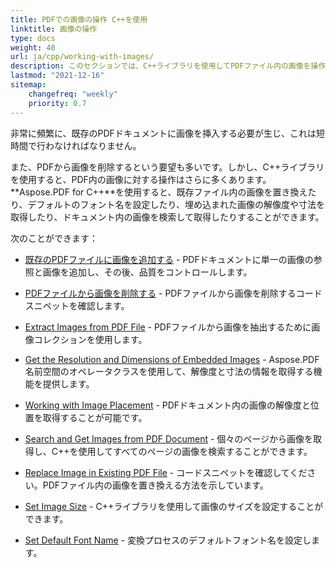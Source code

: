```yaml
---
title: PDFでの画像の操作 C++を使用
linktitle: 画像の操作
type: docs
weight: 40
url: ja/cpp/working-with-images/
description: このセクションでは、C++ライブラリを使用してPDFファイル内の画像を操作する機能について説明します。
lastmod: "2021-12-16"
sitemap:
    changefreq: "weekly"
    priority: 0.7
---
```


非常に頻繁に、既存のPDFドキュメントに画像を挿入する必要が生じ、これは短時間で行わなければなりません。

また、PDFから画像を削除するという要望も多いです。しかし、C++ライブラリを使用すると、PDF内の画像に対する操作はさらに多くあります。**Aspose.PDF for C++**を使用すると、既存ファイル内の画像を置き換えたり、デフォルトのフォント名を設定したり、埋め込まれた画像の解像度や寸法を取得したり、ドキュメント内の画像を検索して取得したりすることができます。

次のことができます：

- [既存のPDFファイルに画像を追加する](/pdf/cpp/add-image-to-existing-pdf-file/) - PDFドキュメントに単一の画像の参照と画像を追加し、その後、品質をコントロールします。

- [PDFファイルから画像を削除する](/pdf/cpp/delete-images-from-pdf-file/) - PDFファイルから画像を削除するコードスニペットを確認します。
- [Extract Images from PDF File](/pdf/cpp/extract-images-from-pdf-file/) - PDFファイルから画像を抽出するために画像コレクションを使用します。
- [Get the Resolution and Dimensions of Embedded Images](/pdf/cpp/get-resolution-and-dimensions-of-embedded-images/) - Aspose.PDF名前空間のオペレータクラスを使用して、解像度と寸法の情報を取得する機能を提供します。
- [Working with Image Placement](/pdf/cpp/working-with-image-placement/) - PDFドキュメント内の画像の解像度と位置を取得することが可能です。
- [Search and Get Images from PDF Document](/pdf/cpp/search-and-get-images-from-pdf-document/) - 個々のページから画像を取得し、C++を使用してすべてのページの画像を検索することができます。
- [Replace Image in Existing PDF File](/pdf/cpp/replace-image-in-existing-pdf-file/) - コードスニペットを確認してください。PDFファイル内の画像を置き換える方法を示しています。
- [Set Image Size](/pdf/cpp/set-image-size/) - C++ライブラリを使用して画像のサイズを設定することができます。

- [Set Default Font Name](/pdf/cpp/set-default-font-name/) - 変換プロセスのデフォルトフォント名を設定します。
